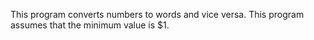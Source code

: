 This program converts numbers to words and vice versa.
This program assumes that the minimum value is $1.